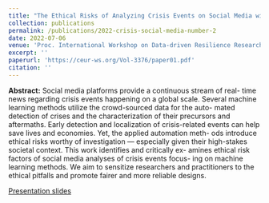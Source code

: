 ```yaml
---
title: "The Ethical Risks of Analyzing Crisis Events on Social Media with Machine Learning"
collection: publications
permalink: /publications/2022-crisis-social-media-number-2
date: 2022-07-06
venue: 'Proc. International Workshop on Data-driven Resilience Research'
excerpt: ''
paperurl: 'https://ceur-ws.org/Vol-3376/paper01.pdf'
citation: ''
---
```


**Abstract:** Social media platforms provide a continuous stream of real-
time news regarding crisis events happening on a global scale. Several
machine learning methods utilize the crowd-sourced data for the auto-
mated detection of crises and the characterization of their precursors
and aftermaths. Early detection and localization of crisis-related events
can help save lives and economies. Yet, the applied automation meth-
ods introduce ethical risks worthy of investigation — especially given
their high-stakes societal context. This work identifies and critically ex-
amines ethical risk factors of social media analyses of crisis events focus-
ing on machine learning methods. We aim to sensitize researchers and
practitioners to the ethical pitfalls and promote fairer and more reliable
designs.

[Presentation slides](https://zenodo.org/record/6857080)

